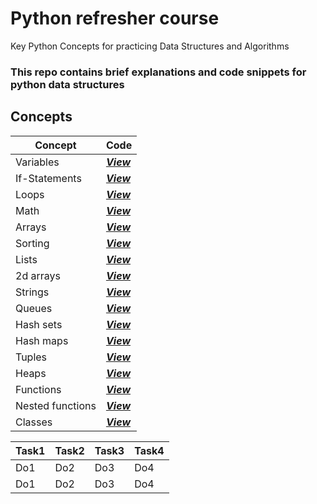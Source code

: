 # Python refresher course

Key Python Concepts for practicing Data Structures and Algorithms

### This repo contains brief explanations and code snippets for python data structures

## Concepts
| Concept | Code |
|-----|-----|
| Variables | [***View***](./variables/) |
| If-Statements | [***View***](./if-statements/) |
| Loops | [***View***](./loops/) |
| Math | [***View***](./math/) |
| Arrays | [***View***](./arrays/) |
| Sorting | [***View***](./sorting/) |
| Lists | [***View***](./lists/) |
| 2d arrays | [***View***](./2d-arrays/) |
| Strings | [***View***](./strings/) |
| Queues | [***View***](./queues/) |
| Hash sets | [***View***](./hash-maps/) |
| Hash maps | [***View***](./has-maps/) |
| Tuples | [***View***](./tuples/) |
| Heaps | [***View***](./heaps/) |
| Functions | [***View***](./functions/) |
| Nested functions | [***View***](./nested-functions/) |
| Classes | [***View***](./classes/) |

| Task1 | Task2 | Task3 | Task4 |
|----|----|----|----|
| Do1 | Do2 | Do3 | Do4 |
| Do1 | Do2 | Do3 | Do4 |

